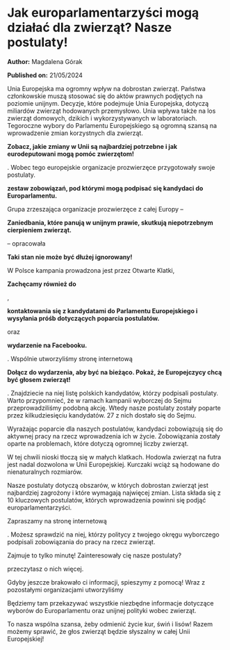 # Jak europarlamentarzyści mogą działać dla zwierząt? Nasze postulaty!

**Author:** Magdalena Górak

**Published on:** <span class="ml-10 mb-10">21/05/2024</span>

Unia Europejska ma ogromny wpływ na dobrostan zwierząt. Państwa członkowskie muszą stosować się do aktów prawnych podjętych na poziomie unijnym. Decyzje, które podejmuje Unia Europejska, dotyczą miliardów zwierząt hodowanych przemysłowo. Unia wpływa także na los zwierząt domowych, dzikich i wykorzystywanych w laboratoriach. Tegoroczne wybory do Parlamentu Europejskiego są ogromną szansą na wprowadzenie zmian korzystnych dla zwierząt.

**Zobacz, jakie zmiany w Unii są najbardziej potrzebne i jak eurodeputowani mogą pomóc zwierzętom!**

. Wobec tego europejskie organizacje prozwierzęce przygotowały swoje postulaty.

**zestaw zobowiązań, pod którymi mogą podpisać się kandydaci do Europarlamentu.**

Grupa zrzeszająca organizacje prozwierzęce z całej Europy –

**Zaniedbania, które panują w unijnym prawie, skutkują niepotrzebnym cierpieniem zwierząt.**

– opracowała

**Taki stan nie może być dłużej ignorowany!**

W Polsce kampania prowadzona jest przez Otwarte Klatki,

**Zachęcamy również do**

,

**kontaktowania się z kandydatami do Parlamentu Europejskiego i wysyłania próśb dotyczących poparcia postulatów.**

oraz

**wydarzenie na Facebooku.**

. Wspólnie utworzyliśmy stronę internetową

**Dołącz do wydarzenia, aby być na bieżąco. Pokaż, że Europejczycy chcą być głosem zwierząt!**

. Znajdziecie na niej listę polskich kandydatów, którzy podpisali postulaty. Warto przypomnieć, że w ramach kampanii wyborczej do Sejmu przeprowadziliśmy podobną akcję. Wtedy nasze postulaty zostały poparte przez kilkudziesięciu kandydatów. 27 z nich dostało się do Sejmu.

Wyrażając poparcie dla naszych postulatów, kandydaci zobowiązują się do aktywnej pracy na rzecz wprowadzenia ich w życie. Zobowiązania zostały oparte na problemach, które dotyczą ogromnej liczby zwierząt.

W tej chwili nioski tłoczą się w małych klatkach. Hodowla zwierząt na futra jest nadal dozwolona w Unii Europejskiej. Kurczaki wciąż są hodowane do nienaturalnych rozmiarów.

Nasze postulaty dotyczą obszarów, w których dobrostan zwierząt jest najbardziej zagrożony i które wymagają najwięcej zmian. Lista składa się z 10 kluczowych postulatów, których wprowadzenia powinni się podjąć europarlamentarzyści.

Zapraszamy na stronę internetową

. Możesz sprawdzić na niej, którzy politycy z twojego okręgu wyborczego podpisali zobowiązania do pracy na rzecz zwierząt.



Zajmuje to tylko minutę! Zainteresowały cię nasze postulaty?

przeczytasz o nich więcej.

Gdyby jeszcze brakowało ci informacji, spieszymy z pomocą!  Wraz z pozostałymi organizacjami utworzyliśmy

Będziemy tam przekazywać wszystkie niezbędne informacje dotyczące wyborów do Europarlamentu oraz unijnej polityki wobec zwierząt.

To nasza wspólna szansa, żeby odmienić życie kur, świń i lisów! Razem możemy sprawić, że głos zwierząt będzie słyszalny w całej Unii Europejskiej!

